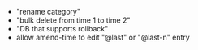 - "rename category"
- "bulk delete from time 1 to time 2"
- "DB that supports rollback"
- allow amend-time to edit "@last" or "@last-n" entry


